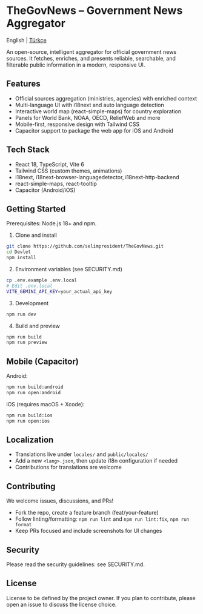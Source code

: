 # TheGovNews – Government News Aggregator

English | [Türkçe](README_tr.md)

An open-source, intelligent aggregator for official government news sources. It fetches, enriches, and presents reliable, searchable, and filterable public information in a modern, responsive UI.

## Features
- Official sources aggregation (ministries, agencies) with enriched context
- Multi-language UI with i18next and auto language detection
- Interactive world map (react-simple-maps) for country exploration
- Panels for World Bank, NOAA, OECD, ReliefWeb and more
- Mobile-first, responsive design with Tailwind CSS
- Capacitor support to package the web app for iOS and Android

## Tech Stack
- React 18, TypeScript, Vite 6
- Tailwind CSS (custom themes, animations)
- i18next, i18next-browser-languagedetector, i18next-http-backend
- react-simple-maps, react-tooltip
- Capacitor (Android/iOS)

## Getting Started
Prerequisites: Node.js 18+ and npm.

1) Clone and install
```bash
git clone https://github.com/selimpresident/TheGovNews.git
cd Devlet
npm install
```

2) Environment variables (see SECURITY.md)
```bash
cp .env.example .env.local
# Edit .env.local
VITE_GEMINI_API_KEY=your_actual_api_key
```

3) Development
```bash
npm run dev
```

4) Build and preview
```bash
npm run build
npm run preview
```

## Mobile (Capacitor)
Android:
```bash
npm run build:android
npm run open:android
```

iOS (requires macOS + Xcode):
```bash
npm run build:ios
npm run open:ios
```

## Localization
- Translations live under `locales/` and `public/locales/`
- Add a new `<lang>.json`, then update i18n configuration if needed
- Contributions for translations are welcome

## Contributing
We welcome issues, discussions, and PRs!
- Fork the repo, create a feature branch (feat/your-feature)
- Follow linting/formatting: `npm run lint` and `npm run lint:fix`, `npm run format`
- Keep PRs focused and include screenshots for UI changes

## Security
Please read the security guidelines: see SECURITY.md.

## License
License to be defined by the project owner. If you plan to contribute, please open an issue to discuss the license choice.
